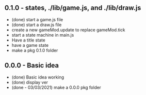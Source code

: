 
## 0.1.0 - states, ./lib/game.js, and ./lib/draw.js
* (done) start a game.js file
* (done) start a draw.js file
* create a new gameMod.update to replace gameMod.tick
* start a state machine in main.js
* Have a title state
* have a game state
* make a pkg 0.1.0 folder

## 0.0.0 - Basic idea
* (done) Basic idea working
* (done) display ver
* (done - 03/03/2021) make a 0.0.0 pkg folder